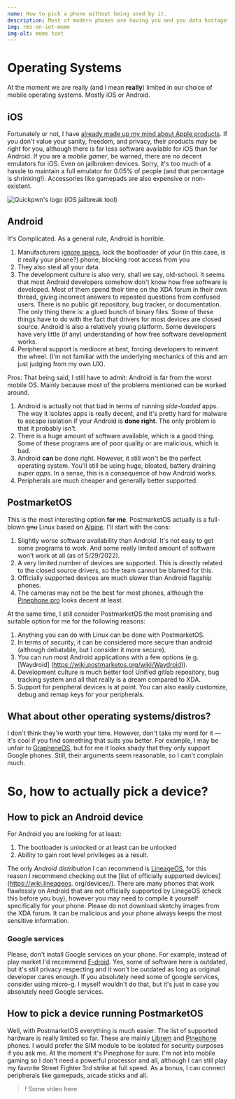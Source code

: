 ```yaml
---
name: How to pick a phone without being used by it. 
description: Most of modern phones are having you and you data hostages, essentially making you a slave. How to evade it? Let's find out.
img: rms-on-iot-meme
img-alt: meme text
---
```


# Operating Systems
At the moment we are really (and I mean **really**) limited in our choice of mobile operating systems. Mostly iOS or Android.

## iOS
Fortunately or not, I have [already made up my mind about Apple products](../on-apple). If you don't value your sanity, freedom, and privacy, their products may be right for you, although there is far less software available for iOS than for Android. If you are a *mobile gamer*, be warned, there are no decent emulators for iOS. Even on jailbroken devices. Sorry, it's too much of a hassle to maintain a full emulator for 0.05% of people (and that percentage is shrinking!). Accessories like gamepads are also expensive or non-existent.

![Quickpwn's logo (iOS jailbreak tool)](https://upload.wikimedia.org/wikipedia/commons/0/07/Quickpwn.png)

## Android
It's Complicated. As a general rule, Android is horrible.
1. Manufacturers [ignore specs](https://dontkillmyapp.com/), lock the bootloader of *your* (in this case, is it really your phone?) phone, blocking root access from you
2. They also steal all your data.
3. The development culture is also very, shall we say, old-school. It seems that most Android developers somehow don't know how free software is developed. Most of them spend their time on the XDA forum in their own thread, giving incorrect answers to repeated questions from confused users. There is no public git repository, bug tracker, or documentation. The only thing there is: a glued bunch of binary files. Some of these things have to do with the fact that drivers for most devices are closed source. Android is also a relatively young platform. Some developers have very little (if any) understanding of how free software development works.
4. Peripheral support is mediocre at best, forcing developers to reinvent the wheel. (I'm not familiar with the underlying mechanics of this and am just judging from my own UX).

Pros:
That being said, I still have to admit: Android is far from the worst mobile OS. Mainly because most of the problems mentioned can be worked around.
1. Android is actually not that bad in terms of running *side-loaded* apps. The way it isolates apps is really decent, and it's pretty hard for malware to escape isolation if your Android is **done right**. The only problem is that it probably isn't.
2. There is a huge amount of software available, which is a good thing. Some of these programs are of poor quality or are malicious, which is bad.
3. Android **can** be done right. However, it still won't be the perfect operating system. You'll still be using huge, bloated, battery draining *super apps*. In a sense, this is a consequence of how Android works.
4. Peripherals are much cheaper and generally better supported.



## PostmarketOS
This is the most interesting option **for me**. PostmarketOS actually is a full-blown ~~gnu~~ Linux based on [Alpine](https://alpinelinux.org/about/).
I'll start with the cons:
1. Slightly worse software availability than Android. It's not easy to get some programs to work. And some really limited amount of software won't work at all (as of 5/29/2022).
2. A very limited number of devices are supported. This is directly related to the closed source drivers, so the team cannot be blamed for this.
3. Officially supported devices are much slower than Android flagship phones.
4. The cameras may not be the best for most phones, although the [Pinephone pro]() looks decent at least.

At the same time, I still consider PostmarketOS the most promising and suitable option for me for the following reasons:
1. Anything you can do with Linux can be done with PostmarketOS.
2. In terms of security, it can be considered more secure than android (although debatable, but I consider it more secure).
3. You can run most Android applications with a few options (e.g. [Waydroid] (https://wiki.postmarketos.org/wiki/Waydroid)).
4. Development culture is much better too! Unified gitlab repository, bug tracking system and all that really is a dream compared to XDA.
5. Support for peripheral devices is at point. You can also easily customize, debug and remap keys for your peripherals.

## What about other operating systems/distros?

I don't think they're worth your time. However, don't take my word for it — it's cool if you find something that suits you better. For example, I may be unfair to [GrapheneOS](https://grapheneos.org/faq#supported-devices), but for me it looks shady that they only support Google phones. Still, their arguments seem reasonable, so I can't complain much. 

# So, how to actually pick a device?

## How to pick an Android device

For Android you are looking for at least:
1. The bootloader is unlocked or at least can be unlocked
2. Ability to gain root level privileges as a result.

The only *Android distribution* I can recommend is [LineageOS](https://www.lineageos.org/), for this reason I recommend checking out the [list of officially supported devices](https://wiki.lineageos. org/devices/).
There are many phones that work flawlessly on Android that are not officially supported by LinegeOS (check this before you buy), however you may need to compile it yourself specifically for your phone. Please do not download sketchy images from the XDA forum. It can be malicious and your phone always keeps the most sensitive information.

### Google services

Please, don't install Google services on your phone. For example, instead of play market I'd recommend [F-droid](https://f-droid.org/). Yes, some of software here is outdated, but it's still privacy respecting and it won't be outdated as long as original developer cares enough.
If you absolutely need some of google services, consider using micro-g. I myself wouldn't do that, but it's just in case you absolutely need Google services. 

## How to pick a device running PostmarketOS

Well, with PostmarketOS everything is much easier. The list of supported hardware is really limited so far. These are mainly [Librem](https://puri.sm/products/librem-5/) and [Pinephone](https://www.pine64.org/pinephone/) phones. I would prefer the SIM module to be isolated for security purposes if you ask me. At the moment it's Pinephone for sure. I'm not into mobile gaming so I don't need a powerful processor and all, although I can still play my favorite Street Fighter 3rd strike at full speed. As a bonus, I can connect peripherals like gamepads, arcade sticks and all.

>! Some video here

